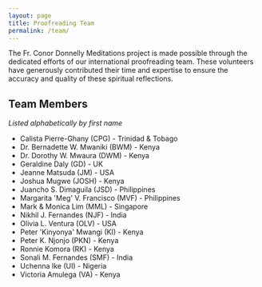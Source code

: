 ```yaml
---
layout: page
title: Proofreading Team
permalink: /team/
---
```


The Fr. Conor Donnelly Meditations project is made possible through the dedicated efforts of our international proofreading team. These volunteers have generously contributed their time and expertise to ensure the accuracy and quality of these spiritual reflections.

## Team Members

*Listed alphabetically by first name*

- Calista Pierre-Ghany (CPG) - Trinidad & Tobago
- Dr. Bernadette W. Mwaniki (BWM) - Kenya
- Dr. Dorothy W. Mwaura (DWM) - Kenya
- Geraldine Daly (GD) - UK
- Jeanne Matsuda (JM) - USA
- Joshua Mugwe (JOSH) - Kenya
- Juancho S. Dimaguila (JSD) - Philippines
- Margarita 'Meg' V. Francisco (MVF) - Philippines
- Mark & Monica Lim (MML) - Singapore
- Nikhil J. Fernandes (NJF) - India
- Olivia L. Ventura (OLV) - USA
- Peter 'Kinyonya' Mwangi (KI) - Kenya
- Peter K. Njonjo (PKN) - Kenya
- Ronnie Komora (RK) - Kenya
- Sonali M. Fernandes (SMF) - India
- Uchenna Ike (UI) - Nigeria
- Victoria Amulega (VA) - Kenya

